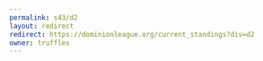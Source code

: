 ```yaml
---
permalink: s43/d2
layout: redirect
redirect: https://dominionleague.org/current_standings?div=d2
owner: truffles
---
```

